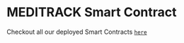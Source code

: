 # MEDITRACK Smart Contract

Checkout all our deployed Smart Contracts [`here`](https://ropsten.etherscan.io/address/0x2129ee33d0ad3ef14fddfd3fcbc474cf555c6b6a )
